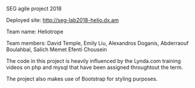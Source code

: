 SEG agile project 2018

Deployed site:
http://seg-lab2018-helio.dx.am

Team name: 
Heliotrope

Team members:
David Temple, Emily Liu, Alexandros Doganis, Abderraouf Boulahbal, Salich Memet Efenti Chousein


The code in this project is heavily influenced by the Lynda.com training videos on php and mysql that have been assigned
throughtout the term.

The project also makes use of Bootstrap for styling purposes.